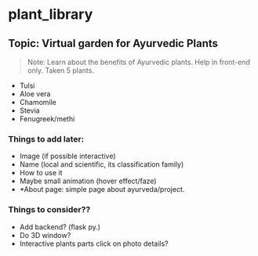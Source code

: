 # plant_library

## Topic: Virtual garden for Ayurvedic Plants

>Note: Learn about the benefits of Ayurvedic plants.
>Help in front-end only.
Taken 5 plants.

- Tulsi
- Aloe vera
- Chamomile
- Stevia
- Fenugreek/methi

### Things to add later:

- Image (if possible interactive)
- Name (local and scientific, its classification family)
- How to use it
- Maybe small animation (hover effect/faze)
- *About page: simple page about ayurveda/project.

### Things to consider??

- Add backend? (flask py.)
- Do 3D window?
- Interactive plants parts click on photo details?


